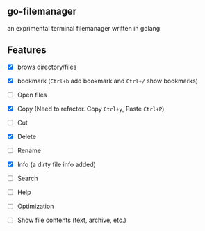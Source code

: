 ## go-filemanager
 an exprimental terminal filemanager written in golang

## Features

- [X] brows directory/files
- [X] bookmark (`Ctrl+b` add bookmark and `Ctrl+/` show bookmarks)
- [ ] Open files
- [X] Copy (Need to refactor. Copy `Ctrl+y`, Paste `Ctrl+P`)  
- [ ] Cut
- [X] Delete 
- [ ] Rename
- [X] Info (a dirty file info added)
- [ ] Search
- [ ] Help
- [ ] Optimization
- [ ] Show file contents (text, archive, etc.)

